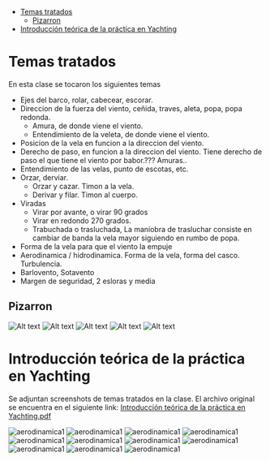 - [Temas tratados](#temas-tratados)
  - [Pizarron](#pizarron)
- [Introducción teórica de la práctica en Yachting](#introducción-teórica-de-la-práctica-en-yachting)

# Temas tratados
 En esta clase se tocaron los siguientes temas
 - Ejes del barco, rolar, cabecear, escorar.
 - Direccion de la fuerza del viento, ceñida, traves, aleta, popa, popa redonda.
   - Amura, de donde viene el viento.
   - Entendimiento de la veleta, de donde viene el viento. 
 - Posicion de la vela en funcion a la direccion del viento. 
 - Derecho de paso, en funcion a la direccion del viento. Tiene derecho de paso el que tiene el viento por babor.??? Amuras..
 - Entendimiento de las velas, punto de escotas, etc.
 - Orzar, derviar.
   - Orzar y cazar. Timon a la vela.
   - Derivar y filar. Timon al cuerpo.
 - Viradas
   - Virar por avante, o virar 90 grados
   - Virar en redondo 270 grados.
   - Trabuchada o trasluchada, La maniobra de trasluchar consiste en cambiar de banda la vela mayor siguiendo en rumbo de popa.
 - Forma de la vela para que el viento la empuje
 -  Aerodinamica / hidrodinamica. Forma de la vela, forma del casco. Turbulencia.
 - Barlovento, Sotavento
 - Margen de seguridad, 2 esloras y media
## Pizarron

![Alt text](./images/pizarron1.jpeg)
![Alt text](./images/pizarron2.jpeg)
![Alt text](./images/pizarron3.jpeg)
![Alt text](./images/pizarron4.jpeg)
![Alt text](./images/pizarron5.jpeg)


# Introducción teórica de la práctica en Yachting

Se adjuntan screenshots de temas tratados en la clase. El archivo original se encuentra en el siguiente link:
[Introducción teórica de la práctica en Yachting.pdf](https://github.com/asackmann/CursoTimonel2023/blob/main/clases/20230729/attch/Introducci%C3%B3n%20te%C3%B3rica%20de%20la%20pr%C3%A1ctica%20en%20Yachting.pdf)

![aerodinamica1](./images/cenida.png)
![aerodinamica1](./images/empuje.png)
![aerodinamica1](./images/hidrodinamica.png)
![aerodinamica1](./images/trabuchada.png)
![aerodinamica1](./images/vientos.png)
![aerodinamica1](./images/viradas.png)
![aerodinamica1](./images/aerodinamica1.png)
![aerodinamica1](./images/aerodinamica2.png)
![aerodinamica1](./images/aerodinamica3.png)
![aerodinamica1](./images/aerodinamica4.png)
![aerodinamica1](./images/aerodinamica6.png)

